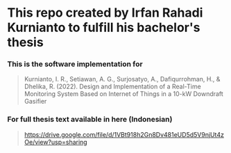 # This repo created by Irfan Rahadi Kurnianto to fulfill his bachelor's thesis 

### This is the software implementation for 
> Kurnianto, I. R., Setiawan, A. G., Surjosatyo, A., Dafiqurrohman, H., & Dhelika, R. (2022). Design and Implementation of a Real-Time Monitoring System Based on Internet of Things in a 10-kW Downdraft Gasifier 

### For full thesis text available in here (Indonesian)
> https://drive.google.com/file/d/1VBt918h2Gn8Dv481eUD5d5V9njUt4zOe/view?usp=sharing
